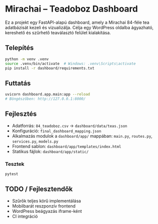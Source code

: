 # Mirachai – Teadoboz Dashboard

Ez a projekt egy FastAPI-alapú dashboard, amely a Mirachai 84-féle tea adatbázisát kezeli és vizualizálja.
Célja egy WordPress oldalba ágyazható, kereshető és szűrhető teaválasztó felület kialakítása.

## Telepítés

```bash
python -m venv .venv
source .venv/bin/activate  # Windows: .venv\Scripts\activate
pip install -r dashboard/requirements.txt
```

## Futtatás

```bash
uvicorn dashboard.app.main:app --reload
# Böngészőben: http://127.0.0.1:8000/
```

## Fejlesztés

- Adatforrás: `84_teadoboz.csv` → `dashboard/data/teas.json`
- Konfiguráció: `final_dashboard_mapping.json`
- Alkalmazás modulok a `dashboard/app/` mappában: `main.py`, `routes.py`, `services.py`, `models.py`
- Frontend sablon: `dashboard/app/templates/index.html`
- Statikus fájlok: `dashboard/app/static/`

### Tesztek

```bash
pytest
```

## TODO / Fejlesztendők

- Szűrők teljes körű implementálása
- Mobilbarát reszponzív frontend
- WordPress beágyazás iframe-ként
- CI integráció
